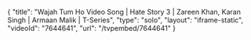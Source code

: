 {
    "title": "Wajah Tum Ho Video Song | Hate Story 3 | Zareen Khan, Karan Singh | Armaan Malik | T-Series",
    "type": "solo",
    "layout": "iframe-static",
    "videoId": "7644641",
    "url": "\/tvpembed\/7644641"
}